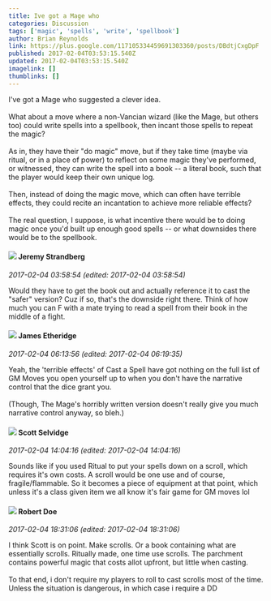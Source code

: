 ```yaml
---
title: Ive got a Mage who
categories: Discussion
tags: ['magic', 'spells', 'write', 'spellbook']
author: Brian Reynolds
link: https://plus.google.com/117105334459691303360/posts/DBdtjCxgDpF
published: 2017-02-04T03:53:15.540Z
updated: 2017-02-04T03:53:15.540Z
imagelink: []
thumblinks: []
---
```


I&#39;ve got a Mage who suggested a clever idea.<br /><br />What about a move where a non-Vancian wizard (like the Mage, but others too) could write spells into a spellbook, then incant those spells to repeat the magic?<br /><br />As in, they have their &quot;do magic&quot; move, but if they take time (maybe via ritual, or in a place of power) to reflect on some magic they&#39;ve performed, or witnessed, they can write the spell into a book -- a literal book, such that the player would keep their own unique log.<br /><br />Then, instead of doing the magic move, which can often have terrible effects, they could recite an incantation to achieve more reliable effects?<br /><br />The real question, I suppose, is what incentive there would be to doing magic once you&#39;d built up enough good spells -- or what downsides there would be to the spellbook.
<div id='comment z13aevooczugfvuuc22tcfdy0l2tyvfdi'>
  <h4><img src='{{site.baseurl}}//images/avatars/102595580176380683252_photo.jpg'> Jeremy Strandberg</h4>
      <p><cite>2017-02-04 03:58:54 (edited: 2017-02-04 03:58:54)</cite></p>
        <p>Would they have to get the book out and actually reference it to cast the &quot;safer&quot; version? Cuz if so, that&#39;s the downside right there. Think of how much you can F with a mate trying to read a spell from their book in the middle of a fight.</p>
</div>
        

<div id='comment z13aevooczugfvuuc22tcfdy0l2tyvfdi'>
  <h4><img src='{{site.baseurl}}//images/avatars/117175341165637840811_photo.jpg'> James Etheridge</h4>
      <p><cite>2017-02-04 06:13:56 (edited: 2017-02-04 06:19:35)</cite></p>
        <p>Yeah, the &#39;terrible effects&#39; of Cast a Spell have got nothing on the full list of GM Moves you open yourself up to when you don&#39;t have the narrative control that the dice grant you.<br /><br />(Though, The Mage&#39;s horribly written version doesn&#39;t really give you much narrative control anyway, so bleh.)</p>
</div>
        

<div id='comment z13aevooczugfvuuc22tcfdy0l2tyvfdi'>
  <h4><img src='{{site.baseurl}}//images/avatars/102860402526090415450_photo.jpg'> Scott Selvidge</h4>
      <p><cite>2017-02-04 14:04:16 (edited: 2017-02-04 14:04:16)</cite></p>
        <p>Sounds like if you used Ritual to put your spells down on a scroll, which requires it&#39;s own costs. A scroll would be one use and of course, fragile/flammable. So it becomes a piece of equipment at that point, which unless it&#39;s a class given item we all know it&#39;s fair game for GM moves lol</p>
</div>
        

<div id='comment z13aevooczugfvuuc22tcfdy0l2tyvfdi'>
  <h4><img src='{{site.baseurl}}//images/avatars/105487846931822189120_photo.jpg'> Robert Doe</h4>
      <p><cite>2017-02-04 18:31:06 (edited: 2017-02-04 18:31:06)</cite></p>
        <p>I think Scott is on point. Make scrolls. Or a book containing what are essentially scrolls. Ritually made, one time use scrolls. The parchment contains powerful magic that costs allot upfront, but little when casting.<br /><br />To that end, i don&#39;t require my players to roll to cast scrolls most of the time. Unless the situation is dangerous, in which case i require a DD</p>
</div>
        
